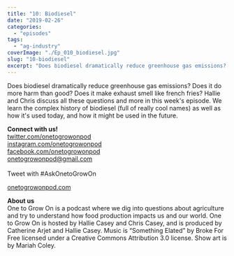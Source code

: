 ```yaml
---
title: "10: Biodiesel"
date: "2019-02-26"
categories: 
  - "episodes"
tags: 
  - "ag-industry"
coverImage: "./Ep_010_biodiesel.jpg"
slug: "10-biodiesel"
excerpt: "Does biodiesel dramatically reduce greenhouse gas emissions? Does it do more harm than good? Does it make exhaust smell like french fries? Hallie and Chris discuss all these questions and more in this week's episode. We learn the complex history of biodiesel (full of really cool names) as well as how it's used today, and how it might be used in the future."
---
```


Does biodiesel dramatically reduce greenhouse gas emissions? Does it do more harm than good? Does it make exhaust smell like french fries? Hallie and Chris discuss all these questions and more in this week's episode. We learn the complex history of biodiesel (full of really cool names) as well as how it's used today, and how it might be used in the future.

**Connect with us!**  
[twitter.com/onetogrowonpod](http://twitter.com/onetogrowonpod)  
[instagram.com/onetogrowonpod  
](http://instagram.com/onetogrowonpod)[facebook.com/onetogrowonpod  
](http://facebook.com/onetogrowonpod)[onetogrowonpod@gmail.com  
](mailto:onetogrowonpod@gmail.com)  
Tweet with #AskOnetoGrowOn  
  
[onetogrowonpod.com](http://onetogrowonpod.com/)

**About us**  
One to Grow On is a podcast where we dig into questions about agriculture and try to understand how food production impacts us and our world. One to Grow On is hosted by Hallie Casey and Chris Casey, and is produced by Catherine Arjet and Hallie Casey. Music is “Something Elated” by Broke For Free licensed under a Creative Commons Attribution 3.0 license. Show art is by Mariah Coley.
